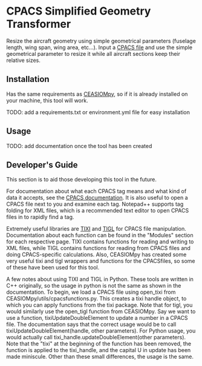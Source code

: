 # CPACS Simplified Geometry Transformer

Resize the aircraft geometry using simple geometrical parameters (fuselage length, wing span, wing area, etc...). Input a [CPACS file](https://www.cpacs.de/) and use the simple geometrical parameter to resize it while all aircraft sections keep their relative sizes.

## Installation

Has the same requirements as [CEASIOMpy](https://ceasiompy.readthedocs.io/en/latest/), so if it is already installed on your machine, this tool will work.

TODO: add a requirements.txt or environment.yml file for easy installation

## Usage

TODO: add documentation once the tool has been created

## Developer's Guide
This section is to aid those developing this tool in the future.

For documentation about what each CPACS tag means and what kind of data it accepts, see the [CPACS documentation](https://cpacs.de/pages/documentation.html). It is also useful to open a CPACS file next to you and examine each tag. Notepad++ supports tag folding for XML files, which is a recommended text editor to open CPACS files in to rapidly find a tag.

Extremely useful libraries are [TIXI](http://tixi.sourceforge.net/Doc/index.html) and [TIGL](https://dlr-sc.github.io/tigl/doc/latest/index.html) for CPACS file manipulation. Documentation about each function can be found in the "Modules" section for each respective page. TIXI contains functions for reading and writing to XML files, while TIGL contains functions for reading from CPACS files and doing CPACS-specific calculations. Also, CEASIOMpy has created some very useful tixi and tigl wrappers and functions for the CPACSfiles, so some of these have been used for this tool. 

A few notes about using TIXI and TIGL in Python. These tools are written in C++ originally, so the usage in python is not the same as shown in the documentation. To begin, we load a CPACS file using open_tixi from CEASIOMpy/utils/cpacsfunctions.py. This creates a tixi handle object, to which you can apply functions from the tixi package. Note that for tigl, you would similarly use the open_tigl function from CEASIOMpy. Say we want to use a function, tixiUpdateDoubleElement to update a number in a CPACS file. The documentation says that the correct usage would be to call tixiUpdateDoubleElement(handle, other parameters). For Python usage, you would actually call tixi_handle.updateDoubleElement(other parameters). Note that the "tixi" at the beginning of the function has been removed, the function is applied to the tixi_handle, and the capital U in update has been made miniscule. Other than these small differences, the usage is the same.
